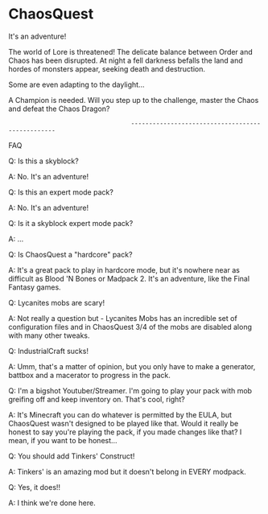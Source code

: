 # ChaosQuest
It's an adventure!

The world of Lore is threatened! The delicate balance between Order and Chaos has been disrupted. At night a fell darkness befalls the land and hordes of monsters appear, seeking death and destruction.

Some are even adapting to the daylight...

A Champion is needed. Will you step up to the challenge, master the Chaos and defeat the Chaos Dragon?

                                      -------------------------------------------------
                                      
   FAQ

Q: Is this a skyblock?

A: No. It's an adventure!


Q: Is this an expert mode pack?

A: No. It's an adventure!


Q: Is it a skyblock expert mode pack?

A: ...


Q: Is ChaosQuest a "hardcore" pack?

A: It's a great pack to play in hardcore mode, but it's nowhere near as difficult as Blood 'N Bones or Madpack 2. It's an adventure, like the Final Fantasy games.


Q: Lycanites mobs are scary!

A: Not really a question but - Lycanites Mobs has an incredible set of configuration files and in ChaosQuest 3/4 of the mobs are disabled along with many other tweaks.


Q: IndustrialCraft sucks!

A: Umm, that's a matter of opinion, but you only have to make a generator, battbox and a macerator to progress in the pack.


Q: I'm a bigshot Youtuber/Streamer. I'm going to play your pack with mob greifing off and keep inventory on. That's cool, right?

A: It's Minecraft you can do whatever is permitted by the EULA, but ChaosQuest wasn't designed to be played like that. Would it really be honest to say you're playing the pack, if you made changes like that? I mean, if you want to be honest...


Q: You should add Tinkers' Construct!

A: Tinkers' is an amazing mod but it doesn't belong in EVERY modpack.


Q: Yes, it does!!

A: I think we're done here.

